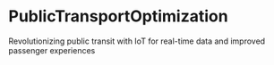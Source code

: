 # PublicTransportOptimization
Revolutionizing public transit with IoT for real-time data and improved passenger experiences
